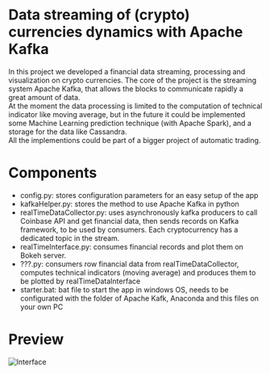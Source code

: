 # Data streaming of (crypto) currencies dynamics with Apache Kafka
In this project we developed a financial data streaming, processing and visualization on crypto currencies. The core of the project is the streaming system Apache Kafka, that allows the blocks to communicate rapidly a great amount of data.\
At the moment the data processing is limited to the computation of technical indicator like moving average, but in the future it could be implemented some Machine Learning prediction technique (with Apache Spark), and a storage for the data like Cassandra.\
All the implementions could be part of a bigger project of automatic trading.

# Components
- config.py: stores configuration parameters for an easy setup of the app
- kafkaHelper.py: stores the method to use Apache Kafka in python
- realTimeDataCollector.py: uses asynchronously kafka producers to call Coinbase API and get financial data, then sends records on Kafka framework, to be used by consumers. Each cryptocurrency has a dedicated topic in the stream.
- realTimeInterface.py: consumes financial records and plot them on Bokeh server.
- ???.py: consumers row financial data from realTimeDataCollector, computes technical indicators (moving average) and produces them to be plotted by realTimeDataInterface
- starter.bat: bat file to start the app in windows OS, needs to be configurated with the folder of Apache Kafk, Anaconda and this files on your own PC

# Preview
![Interface](https://i.ibb.co/CKX0h6q/preview.png)

